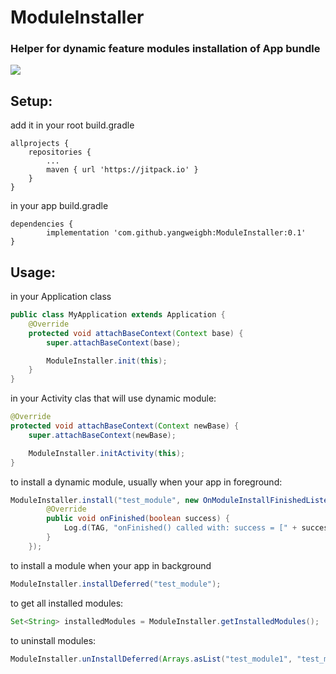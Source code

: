 # ModuleInstaller
### Helper for dynamic feature modules installation of App bundle

[![](https://jitpack.io/v/yangweigbh/ModuleInstaller.svg)](https://jitpack.io/#yangweigbh/ModuleInstaller)

## Setup:

add it in your root build.gradle

```
allprojects {
    repositories {
        ...
        maven { url 'https://jitpack.io' }
    }
}
```

in your app build.gradle

```
dependencies {
        implementation 'com.github.yangweigbh:ModuleInstaller:0.1'
}
```

## Usage:

in your Application class

```java
public class MyApplication extends Application {
    @Override
    protected void attachBaseContext(Context base) {
        super.attachBaseContext(base);

        ModuleInstaller.init(this);
    }
}
```

in your Activity clas that will use dynamic module:

```java
@Override
protected void attachBaseContext(Context newBase) {
    super.attachBaseContext(newBase);

    ModuleInstaller.initActivity(this);
}
```

to install a dynamic module, usually when your app in foreground:

```java
ModuleInstaller.install("test_module", new OnModuleInstallFinishedListener() {
        @Override
        public void onFinished(boolean success) {
            Log.d(TAG, "onFinished() called with: success = [" + success + "]");
        }
    });
```

to install a module when your app in background 

```java
ModuleInstaller.installDeferred("test_module");
```

to get all installed modules:

```java
Set<String> installedModules = ModuleInstaller.getInstalledModules();
```
to uninstall modules:

```java
ModuleInstaller.unInstallDeferred(Arrays.asList("test_module1", "test_module2"));
```


